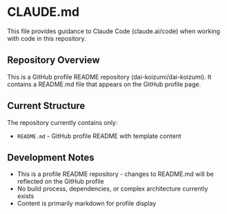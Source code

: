 # CLAUDE.md

This file provides guidance to Claude Code (claude.ai/code) when working with code in this repository.

## Repository Overview

This is a GitHub profile README repository (dai-koizumi/dai-koizumi). It contains a README.md file that appears on the GitHub profile page.

## Current Structure

The repository currently contains only:
- `README.md` - GitHub profile README with template content

## Development Notes

- This is a profile README repository - changes to README.md will be reflected on the GitHub profile
- No build process, dependencies, or complex architecture currently exists
- Content is primarily markdown for profile display